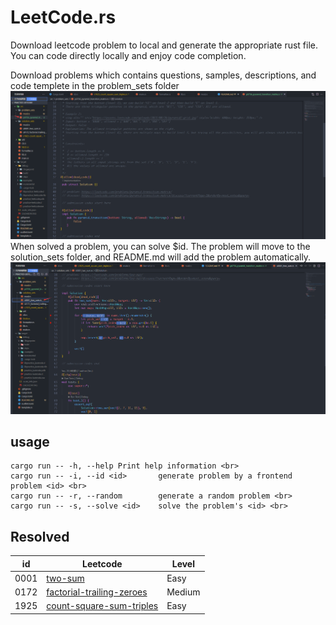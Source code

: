 # LeetCode.rs
Download leetcode problem to local and generate the appropriate rust file. You can code directly locally and enjoy code completion.

Download problems which contains questions, samples, descriptions, and code templete in the problem_sets folder
<img src="./img/problem.png">
When solved a problem, you can solve $id. The problem will move to the solution_sets folder, and README.md will add the problem automatically.
<img src="./img/solved.png">

## usage
```shell
cargo run -- -h, --help Print help information <br>
cargo run -- -i, --id <id>       generate problem by a frontend problem <id> <br>
cargo run -- -r, --random        generate a random problem <br>
cargo run -- -s, --solve <id>    solve the problem's <id> <br>
```

## Resolved
<table id="leetcode" class="table-auto">
  <thead>
    <tr>
      <th>id</th>
      <th>Leetcode</th>
      <th>Level</th>
    </tr>
  </thead>
  <tbody>
   <tr>
        <td>0001</td>
        <td><a href="./src/solution_sets/s0001_two_sum.rs"> two-sum</a></td>
        <td>Easy</td>
    </tr>
   <tr>
        <td>0172</td>
        <td><a href="./src/solution_sets/s0172_factorial_trailing_zeroes.rs"> factorial-trailing-zeroes</a></td>
        <td>Medium</td>
    </tr>
   <tr>
        <td>1925</td>
        <td><a href="./src/solution_sets/s1925_count_square_sum_triples.rs"> count-square-sum-triples</a></td>
        <td>Easy</td>
    </tr>
